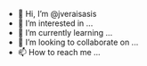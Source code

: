 - 👋 Hi, I’m @jveraisasis
- 👀 I’m interested in ...
- 🌱 I’m currently learning ...
- 💞️ I’m looking to collaborate on ...
- 📫 How to reach me ...

<!---
jveraisasis/jveraisasis is a ✨ special ✨ repository because its `README.md` (this file) appears on your GitHub profile.
You can click the Preview link to take a look at your changes.
--->
